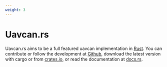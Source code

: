 ```yaml
---
weight: 3
---
```


# Uavcan.rs

Uavcan.rs aims to be a full featured uavcan implementation in [Rust](www.rust-lang.org). You can contribute or follow the development at [Github](https://github.com/UAVCAN/uavcan.rs), download the latest version with cargo or from [crates.io](https://crates.io/crates/uavcan), or read the documentation at [docs.rs](https://docs.rs/uavcan/).
